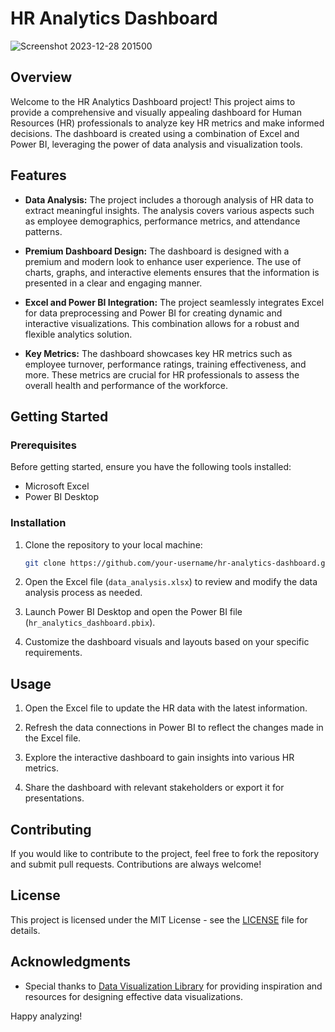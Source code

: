 # HR Analytics Dashboard
![Screenshot 2023-12-28 201500](https://github.com/sunilmbaedu/HR_Analytics_Dashboard/assets/154014386/3674078c-ba84-4d3c-bb10-ad83d5fd219c)

## Overview

Welcome to the HR Analytics Dashboard project! This project aims to provide a comprehensive and visually appealing dashboard for Human Resources (HR) professionals to analyze key HR metrics and make informed decisions. The dashboard is created using a combination of Excel and Power BI, leveraging the power of data analysis and visualization tools.

## Features

- **Data Analysis:** The project includes a thorough analysis of HR data to extract meaningful insights. The analysis covers various aspects such as employee demographics, performance metrics, and attendance patterns.

- **Premium Dashboard Design:** The dashboard is designed with a premium and modern look to enhance user experience. The use of charts, graphs, and interactive elements ensures that the information is presented in a clear and engaging manner.

- **Excel and Power BI Integration:** The project seamlessly integrates Excel for data preprocessing and Power BI for creating dynamic and interactive visualizations. This combination allows for a robust and flexible analytics solution.

- **Key Metrics:** The dashboard showcases key HR metrics such as employee turnover, performance ratings, training effectiveness, and more. These metrics are crucial for HR professionals to assess the overall health and performance of the workforce.

## Getting Started

### Prerequisites

Before getting started, ensure you have the following tools installed:

- Microsoft Excel
- Power BI Desktop

### Installation

1. Clone the repository to your local machine:

   ```bash
   git clone https://github.com/your-username/hr-analytics-dashboard.git
   ```

2. Open the Excel file (`data_analysis.xlsx`) to review and modify the data analysis process as needed.

3. Launch Power BI Desktop and open the Power BI file (`hr_analytics_dashboard.pbix`).

4. Customize the dashboard visuals and layouts based on your specific requirements.

## Usage

1. Open the Excel file to update the HR data with the latest information.

2. Refresh the data connections in Power BI to reflect the changes made in the Excel file.

3. Explore the interactive dashboard to gain insights into various HR metrics.

4. Share the dashboard with relevant stakeholders or export it for presentations.

## Contributing

If you would like to contribute to the project, feel free to fork the repository and submit pull requests. Contributions are always welcome!

## License

This project is licensed under the MIT License - see the [LICENSE](LICENSE) file for details.

## Acknowledgments

- Special thanks to [Data Visualization Library](https://datavizlibrary.com/) for providing inspiration and resources for designing effective data visualizations.

Happy analyzing!
